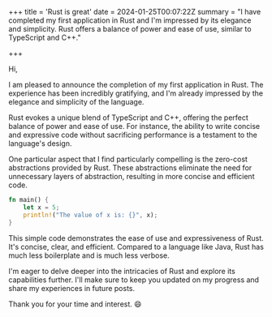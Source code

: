 +++
title = 'Rust is great'
date = 2024-01-25T00:07:22Z
summary = "I have completed my first application in Rust and I'm impressed by its elegance and simplicity. Rust offers a balance of power and ease of use, similar to TypeScript and C++."

+++

Hi,

I am pleased to announce the completion of my first application in Rust. The experience has been incredibly gratifying, and I'm already impressed by the elegance and simplicity of the language.

Rust evokes a unique blend of TypeScript and C++, offering the perfect balance of power and ease of use. For instance, the ability to write concise and expressive code without sacrificing performance is a testament to the language's design.

One particular aspect that I find particularly compelling is the zero-cost abstractions provided by Rust. These abstractions eliminate the need for unnecessary layers of abstraction, resulting in more concise and efficient code.

```rust
fn main() {
    let x = 5;
    println!("The value of x is: {}", x);
}
```

This simple code demonstrates the ease of use and expressiveness of Rust. It's concise, clear, and efficient. Compared to a language like Java, Rust has much less boilerplate and is much less verbose.

I'm eager to delve deeper into the intricacies of Rust and explore its capabilities further. I'll make sure to keep you updated on my progress and share my experiences in future posts.

Thank you for your time and interest. :smile:

